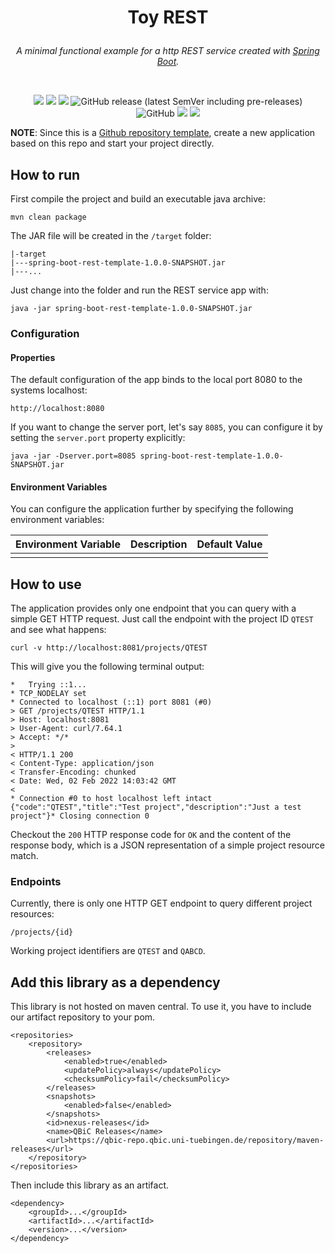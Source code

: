 # <p align=center>Toy REST</p>

<p align="center"><i>A minimal functional example for a http REST service created with <a href="https://spring.io/projects/spring-boot">Spring Boot</a>.</i></p>
<br>

<p align="center">
<img src="https://github.com/qbicsoftware/spring-boot-rest-service-template/actions/workflows/build_package.yml/badge.svg">
<img src="https://github.com/qbicsoftware/spring-boot-rest-service-template/actions/workflows/run_tests.yml/badge.svg">
<img src="https://github.com/qbicsoftware/spring-boot-rest-service-template/actions/workflows/codeql-analysis.yml/badge.svg">
<img alt="GitHub release (latest SemVer including pre-releases)" src="https://img.shields.io/github/v/release/qbicsoftware/spring-boot-rest-service-template?include_prereleases">
<br/>
<img alt="GitHub" src="https://img.shields.io/github/license/qbicsoftware/spring-boot-rest-service-template">
<img src="https://img.shields.io/badge/language-java-blue.svg">
<img src="https://img.shields.io/badge/framework-spring-blue.svg"></p>

**NOTE**: Since this is a [Github repository template](https://docs.github.com/en/repositories/creating-and-managing-repositories/creating-a-repository-from-a-template),
create a new application based on this repo and start your project directly.
## How to run

First compile the project and build an executable java archive:

```
mvn clean package
```

The JAR file will be created in the ``/target`` folder:

```
|-target
|---spring-boot-rest-template-1.0.0-SNAPSHOT.jar
|---...
```

Just change into the folder and run the REST service app with:

```
java -jar spring-boot-rest-template-1.0.0-SNAPSHOT.jar
```

### Configuration

#### Properties

The default configuration of the app binds to the local port 8080 to the systems localhost:

```
http://localhost:8080
```

If you want to change the server port, let's say `8085`, you can configure it by setting the
`server.port` property explicitly:

```
java -jar -Dserver.port=8085 spring-boot-rest-template-1.0.0-SNAPSHOT.jar
```

#### Environment Variables
You can configure the application further by specifying the following environment variables:

| Environment Variable | Description | Default Value |
|----------------------|-------------|---------------|
|                      |             |               |

## How to use

The application provides only one endpoint that you can query with a simple GET HTTP request. Just
call the endpoint with the project ID `QTEST` and see what happens:

```
curl -v http://localhost:8081/projects/QTEST
```

This will give you the following terminal output:

```
*   Trying ::1...
* TCP_NODELAY set
* Connected to localhost (::1) port 8081 (#0)
> GET /projects/QTEST HTTP/1.1
> Host: localhost:8081
> User-Agent: curl/7.64.1
> Accept: */*
>
< HTTP/1.1 200
< Content-Type: application/json
< Transfer-Encoding: chunked
< Date: Wed, 02 Feb 2022 14:03:42 GMT
<
* Connection #0 to host localhost left intact
{"code":"QTEST","title":"Test project","description":"Just a test project"}* Closing connection 0
```

Checkout the ``200`` HTTP response code for `OK` and the content of the response body, which is a
JSON representation of a simple project resource match.

### Endpoints

Currently, there is only one HTTP GET endpoint to query different project resources:

```
/projects/{id}
```

Working project identifiers are `QTEST` and `QABCD`.


## Add this library as a dependency

This library is not hosted on maven central. To use it, you have to include our artifact repository to your pom.

```
<repositories>
    <repository>
        <releases>
            <enabled>true</enabled>
            <updatePolicy>always</updatePolicy>
            <checksumPolicy>fail</checksumPolicy>
        </releases>
        <snapshots>
            <enabled>false</enabled>
        </snapshots>
        <id>nexus-releases</id>
        <name>QBiC Releases</name>
        <url>https://qbic-repo.qbic.uni-tuebingen.de/repository/maven-releases</url>
    </repository>
</repositories>
```

Then include this library as an artifact.
```
<dependency>
    <groupId>...</groupId>
    <artifactId>...</artifactId>
    <version>...</version>
</dependency>
```
